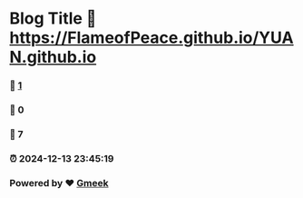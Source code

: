 # Blog Title :link: https://FlameofPeace.github.io/YUAN.github.io 
### :page_facing_up: [1](https://FlameofPeace.github.io/YUAN.github.io/tag.html) 
### :speech_balloon: 0 
### :hibiscus: 7 
### :alarm_clock: 2024-12-13 23:45:19 
### Powered by :heart: [Gmeek](https://github.com/Meekdai/Gmeek)
